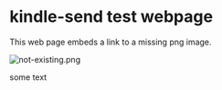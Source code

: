 # kindle-send test webpage
This web page embeds a link to a missing png image.

![not-existing.png](not-existing.png "Wonderful artwork, but unavailable")

some text
